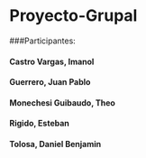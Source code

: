 # Proyecto-Grupal

###Participantes:
#### Castro Vargas, Imanol
#### Guerrero, Juan Pablo
#### Monechesi Guibaudo, Theo
#### Rigido, Esteban
#### Tolosa, Daniel Benjamin

